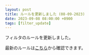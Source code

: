 ```yaml
---
layout: post
title: ルールを更新しました (08-09-2023)
date: 2023-09-08 08:00:00 +0900
tags: [filter_update]
---
```


フィルタのルールを更新しました。

最新のルールは[こちら](https://github.com/kittytail/BlockerRules)から確認できます。

